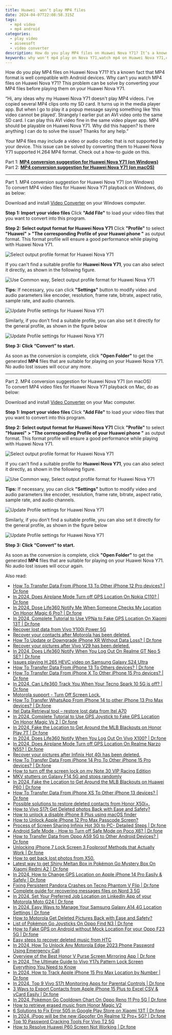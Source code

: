 ```yaml
---
title: Huawei  won’t play MP4 files
date: 2024-04-07T22:08:58.315Z
tags: 
  - mp4 video
  - mp4 android
categories: 
  - play video
  - aiseesoft
  - video converter
description: How do you play MP4 files on Huawei Nova Y71? It’s a known fact that MP4 format is well compatible with Android devices. Why can’t you watch MP4 files on Huawei Nova Y71? This problem can be solve by converting your MP4 files before playing them on your Huawei Nova Y71. 
keywords: why won't mp4 play on Nova Y71,watch mp4 on Huawei Nova Y71,can't play mp4 on Huawei ,some mp4 won't play on Nova Y71,will mp4 play on Huawei Nova Y71,can you play mp4 on Huawei ,playing mp4 videos on phone android,Huawei Nova Y71 wont play mp4,mp4 video converter for android,mp4 file not supported in Huawei Nova Y71,video to mp4 converter for android,how to converter 720p to mp4 on android
---
```


<div class="atpl-content atpl-for-aiseesoft-video-converter play-mp4-on-android">

<div class="atpl-post-description-part-1">
<div class="tpl-content-sub-paragraph-normal">
  <p>
    How do you play MP4 files on Huawei Nova Y71? It’s a known fact that MP4 format is well compatible with Android devices. Why can’t you watch MP4 files on Huawei Nova Y71? This problem can be solve by converting your MP4 files before playing them on your Huawei Nova Y71.
  </p>
</div>
</div>



<div class="atpl-post-description-part-2">
<div class="tpl-content-sub-paragraph-question">
  “Hi, any ideas why my Huawei Nova Y71 doesn't play MP4 videos. I've copied several MP4 clips onto my SD card. It turns up in the media player app. But when I go to play it a popup message saying something like ‘this video cannot be played’. Strangely I earlier put an AVI video onto the same SD card. I can play this AVI video fine in the same video player app. MP4 should be playable on Huawei Nova Y71. Why did this happen? Is there anything I can do to solve the issue? Thanks for any help.”
</div>
<div class="tpl-content-sub-paragraph-content">
<p>
  Your MP4 files may include a video or audio codec that is not supported by your device. This issue can be solved by converting them to Huawei Nova Y71 supported H.264 MP4 format. Check out a how-to guide on this.
</p>
</div>
</div>

Part 1: <strong><a href="#p1">MP4 conversion suggestion for Huawei Nova Y71 (on Windows)</a></strong>
Part 2: <strong><a href="#p2">MP4 conversion suggestion for Huawei Nova Y71 (on macOS)</a></strong>

<!-- Part 1 -->
<a id="p1" name="p1" ></a><hr>

<div class="atpl-step-part-style">Part 1. MP4 conversion suggestion for Huawei Nova Y71 (on Windows)</div>
To convert MP4 video files for Huawei Nova Y71 playback on Windows, do as below:

Download and install <a class="atpl-step-content-a-style" href="https://tools.techidaily.com/aiseesoft-total-video-converter/" >Video Converter</a> on your Windows computer.

<strong>Step 1: Import your video files </strong>
Click <b>"Add File"</b> to load your video files that you want to convert into this program.

<strong>Step 2: Select output format for Huawei Nova Y71</strong>
Click <b>"Profile"</b> to select <b>"Huawei" > "The corresponding Profile of your Huawei phone "</b> as output format. This format profile will ensure a good performance while playing with Huawei Nova Y71.

<img src="https://tools.techidaily.com/images/apps/aiseesoft/video-converter/devices/huawei/fv.mp4/win/profile-5.png" class="atpl-imgstyle" alt="Select output profile format for Huawei Nova Y71" />

If you can't find a suitable profile for **Huawei Nova Y71**, you can also select it directly, as shown in the following figure.

<img src="https://tools.techidaily.com/images/apps/aiseesoft/video-converter/devices/common_android/fv.mp4/win/profile.png" class="atpl-imgstyle" alt="Use Common way, Select output profile format for Huawei Nova Y71" />

<strong>Tips:</strong>
If necessary, you can click <b>"Settings"</b> button to modify video and audio parameters like encoder, resolution, frame rate, bitrate, aspect ratio, sample rate, and audio channels. 

<img src="https://tools.techidaily.com/images/apps/aiseesoft/video-converter/devices/huawei/fv.mp4/win/settings-5.png" class="atpl-imgstyle"  alt="Update Profile settings for Huawei Nova Y71" />

Similarly, if you don't find a suitable profile, you can also set it directly for the general profile, as shown in the figure below

<img src="https://tools.techidaily.com/images/apps/aiseesoft/video-converter/devices/common_android/fv.mp4/win/settings.png" class="atpl-imgstyle"  alt="Update Profile settings for Huawei Nova Y71" />

<strong>Step 3: Click “Convert” to start.</strong>

As soon as the conversion is complete, click <b>"Open Folder"</b> to get the generated <b>MP4</b> files that are suitable for playing on your Huawei Nova Y71. No audio lost issues will occur any more.

<!-- Part 2 -->
<a id="p2" name="p2"></a><hr>

<div class="atpl-step-part-style">Part 2. MP4 conversion suggestion for Huawei Nova Y71 (on macOS)</div>
To convert MP4 video files for Huawei Nova Y71 playback on Mac, do as below:

Download and install <a class="atpl-step-content-a-style" href="https://tools.techidaily.com/aiseesoft-total-video-converter/" >Video Converter</a> on your Mac computer.

<strong>Step 1: Import your video files </strong>
Click <b>"Add File"</b> to load your video files that you want to convert into this program.

<strong>Step 2: Select output format for Huawei Nova Y71</strong>
Click <b>"Profile"</b> to select <b>"Huawei" > "The corresponding Profile of your Huawei phone "</b> as output format. This format profile will ensure a good performance while playing with Huawei Nova Y71.

<img src="https://tools.techidaily.com/images/apps/aiseesoft/video-converter/devices/huawei/fv.mp4/mac/profile.png" class="atpl-imgstyle" alt="Select output profile format for Huawei Nova Y71" />

If you can't find a suitable profile for **Huawei Nova Y71**, you can also select it directly, as shown in the following figure.

<img src="https://tools.techidaily.com/images/apps/aiseesoft/video-converter/devices/common_android/fv.mp4/mac/profile.png" class="atpl-imgstyle" alt="Use Common way, Select output profile format for Huawei Nova Y71" />

<strong>Tips:</strong>
If necessary, you can click <b>"Settings"</b> button to modify video and audio parameters like encoder, resolution, frame rate, bitrate, aspect ratio, sample rate, and audio channels. 

<img src="https://tools.techidaily.com/images/apps/aiseesoft/video-converter/devices/huawei/fv.mp4/mac/settings.png" class="atpl-imgstyle"  alt="Update Profile settings for Huawei Nova Y71" />

Similarly, if you don't find a suitable profile, you can also set it directly for the general profile, as shown in the figure below

<img src="https://tools.techidaily.com/images/apps/aiseesoft/video-converter/devices/common_android/fv.mp4/win/settings.png" class="atpl-imgstyle"  alt="Update Profile settings for Huawei Nova Y71" />

<strong>Step 3: Click “Convert” to start.</strong>

As soon as the conversion is complete, click <b>"Open Folder"</b> to get the generated <b>MP4</b> files that are suitable for playing on your Huawei Nova Y71. No audio lost issues will occur again.



<div class="atpl-post-end">
  <div class="atpl-post-device-model-description">
    
  </div>
</div>

<ins class="adsbygoogle"
     style="display:block"
     data-ad-client="ca-pub-7571918770474297"
     data-ad-slot="8358498916"
     data-ad-format="auto"
     data-full-width-responsive="true"></ins>


</div>
<span class="atpl-alsoreadstyle">Also read:</span>
<div><ul>
<li><a href="https://review-topics.techidaily.com/how-to-transfer-data-from-iphone-13-to-other-iphone-12-pro-devices-drfone-by-drfone-transfer-data-from-ios-transfer-data-from-ios/" ><u>How To Transfer Data From iPhone 13 To Other iPhone 12 Pro devices? | Dr.fone</u></a></li>
<li><a href="https://review-topics.techidaily.com/in-2024-does-airplane-mode-turn-off-gps-location-on-nokia-c110-drfone-by-drfone-virtual-android/" ><u>In 2024, Does Airplane Mode Turn off GPS Location On Nokia C110? | Dr.fone</u></a></li>
<li><a href="https://review-topics.techidaily.com/in-2024-dose-life360-notify-me-when-someone-checks-my-location-on-honor-magic-6-pro-drfone-by-drfone-virtual-android/" ><u>In 2024, Dose Life360 Notify Me When Someone Checks My Location On Honor Magic 6 Pro? | Dr.fone</u></a></li>
<li><a href="https://review-topics.techidaily.com/in-2024-complete-tutorial-to-use-vpna-to-fake-gps-location-on-xiaomi-13t-drfone-by-drfone-virtual-android/" ><u>In 2024, Complete Tutorial to Use VPNa to Fake GPS Location On Xiaomi 13T | Dr.fone</u></a></li>
<li><a href="https://review-topics.techidaily.com/recover-lost-data-from-vivo-y100i-power-5g-by-fonelab-android-recover-data/" ><u>Recover lost data from Vivo Y100i Power 5G</u></a></li>
<li><a href="https://review-topics.techidaily.com/recover-your-contacts-after-motorola-has-been-deleted-by-fonelab-android-recover-contacts/" ><u>Recover your contacts after Motorola has been deleted.</u></a></li>
<li><a href="https://review-topics.techidaily.com/how-to-update-or-downgrade-iphone-xr-without-data-loss-drfone-by-drfone-ios-system-repair-ios-system-repair/" ><u>How To Update or Downgrade iPhone XR Without Data Loss? | Dr.fone</u></a></li>
<li><a href="https://review-topics.techidaily.com/recover-your-pictures-after-vivo-v29-has-been-deleted-by-fonelab-android-recover-pictures/" ><u>Recover your pictures after Vivo V29 has been deleted.</u></a></li>
<li><a href="https://review-topics.techidaily.com/in-2024-does-life360-notify-when-you-log-out-on-realme-gt-neo-5-se-drfone-by-drfone-virtual-android/" ><u>In 2024, Does Life360 Notify When You Log Out On Realme GT Neo 5 SE? | Dr.fone</u></a></li>
<li><a href="https://review-topics.techidaily.com/issues-playing-h-265-hevc-video-on-samsung-galaxy-s24-ultra-by-aiseesoft-video-converter-play-hevc-video-on-android/" ><u>Issues playing H.265 HEVC video on Samsung Galaxy S24 Ultra</u></a></li>
<li><a href="https://review-topics.techidaily.com/how-to-transfer-data-from-iphone-13-to-others-devices-drfone-by-drfone-transfer-data-from-ios-transfer-data-from-ios/" ><u>How To Transfer Data From iPhone 13 To Others devices? | Dr.fone</u></a></li>
<li><a href="https://review-topics.techidaily.com/how-to-transfer-data-from-iphone-x-to-other-iphone-15-pro-devices-drfone-by-drfone-transfer-data-from-ios-transfer-data-from-ios/" ><u>How To Transfer Data From iPhone X To Other iPhone 15 Pro devices? | Dr.fone</u></a></li>
<li><a href="https://review-topics.techidaily.com/in-2024-can-life360-track-you-when-your-tecno-spark-10-5g-is-off-drfone-by-drfone-virtual-android/" ><u>In 2024, Can Life360 Track You When Your Tecno Spark 10 5G is off? | Dr.fone</u></a></li>
<li><a href="https://review-topics.techidaily.com/motorola-support-turn-off-screen-lock-by-drfone-android-unlock-android-unlock/" ><u>Motorola support - Turn Off Screen Lock.</u></a></li>
<li><a href="https://review-topics.techidaily.com/how-to-transfer-whatsapp-from-iphone-14-to-other-iphone-13-pro-max-devices-drfone-by-drfone-transfer-whatsapp-from-ios-transfer-whatsapp-from-ios/" ><u>How To Transfer WhatsApp From iPhone 14 to other iPhone 13 Pro Max devices? | Dr.fone</u></a></li>
<li><a href="https://review-topics.techidaily.com/itel-data-retrieval-tool-restore-lost-data-from-itel-a70-by-fonelab-android-recover-data/" ><u>Itel Data Retrieval tool – restore lost data from Itel A70</u></a></li>
<li><a href="https://review-topics.techidaily.com/in-2024-complete-tutorial-to-use-gps-joystick-to-fake-gps-location-on-honor-magic-vs-2-drfone-by-drfone-virtual-android/" ><u>In 2024, Complete Tutorial to Use GPS Joystick to Fake GPS Location On Honor Magic Vs 2 | Dr.fone</u></a></li>
<li><a href="https://review-topics.techidaily.com/in-2024-fake-the-location-to-get-around-the-mlb-blackouts-on-honor-play-7t-drfone-by-drfone-virtual-android/" ><u>In 2024, Fake the Location to Get Around the MLB Blackouts on Honor Play 7T | Dr.fone</u></a></li>
<li><a href="https://review-topics.techidaily.com/in-2024-does-life360-notify-when-you-log-out-on-vivo-x100-drfone-by-drfone-virtual-android/" ><u>In 2024, Does Life360 Notify When You Log Out On Vivo X100? | Dr.fone</u></a></li>
<li><a href="https://review-topics.techidaily.com/in-2024-does-airplane-mode-turn-off-gps-location-on-realme-narzo-n55-drfone-by-drfone-virtual-android/" ><u>In 2024, Does Airplane Mode Turn off GPS Location On Realme Narzo N55? | Dr.fone</u></a></li>
<li><a href="https://review-topics.techidaily.com/recover-your-pictures-after-infinix-hot-40i-has-been-deleted-by-fonelab-android-recover-pictures/" ><u>Recover your pictures after Infinix Hot 40i has been deleted.</u></a></li>
<li><a href="https://review-topics.techidaily.com/how-to-transfer-data-from-iphone-14-pro-to-other-iphone-15-pro-devices-drfone-by-drfone-transfer-data-from-ios-transfer-data-from-ios/" ><u>How To Transfer Data From iPhone 14 Pro To Other iPhone 15 Pro devices? | Dr.fone</u></a></li>
<li><a href="https://review-topics.techidaily.com/how-to-turn-off-the-screen-lock-on-my-note-30-vip-racing-edition-by-drfone-android-unlock-android-unlock/" ><u>How to turn off the screen lock on my Note 30 VIP Racing Edition</u></a></li>
<li><a href="https://review-topics.techidaily.com/mkv-stutters-on-galaxy-f14-5g-and-stops-randomly-by-aiseesoft-video-converter-play-mkv-on-android/" ><u>MKV stutters on Galaxy F14 5G and stops randomly</u></a></li>
<li><a href="https://review-topics.techidaily.com/in-2024-fake-the-location-to-get-around-the-mlb-blackouts-on-huawei-p60-drfone-by-drfone-virtual-android/" ><u>In 2024, Fake the Location to Get Around the MLB Blackouts on Huawei P60 | Dr.fone</u></a></li>
<li><a href="https://review-topics.techidaily.com/how-to-transfer-data-from-iphone-xs-to-other-iphone-13-devices-drfone-by-drfone-transfer-data-from-ios-transfer-data-from-ios/" ><u>How To Transfer Data From iPhone XS To Other iPhone 13 devices? | Dr.fone</u></a></li>
<li><a href="https://review-topics.techidaily.com/possible-solutions-to-restore-deleted-contacts-from-honor-x50iplus-by-fonelab-android-recover-contacts/" ><u>Possible solutions to restore deleted contacts from Honor X50i+.</u></a></li>
<li><a href="https://review-topics.techidaily.com/how-to-vivo-s17t-get-deleted-photos-back-with-ease-and-safety-by-fonelab-android-recover-photos/" ><u>How to Vivo S17t Get Deleted photos Back with Ease and Safety?</u></a></li>
<li><a href="https://review-topics.techidaily.com/how-to-unlock-a-disable-iphone-8-plus-using-macos-finder-by-drfone-ios-unlock-ios-unlock/" ><u>How to unlock a disable iPhone 8 Plus using macOS finder</u></a></li>
<li><a href="https://ios-unlock.techidaily.com/how-to-unlock-apple-iphone-12-pro-max-passcode-screen-by-drfone-ios/" ><u>How to Unlock Apple iPhone 12 Pro Max Passcode Screen?</u></a></li>
<li><a href="https://screen-mirror.techidaily.com/process-of-screen-sharing-infinix-hot-30i-to-pc-detailed-steps-drfone-by-drfone-android/" ><u>Process of Screen Sharing Infinix Hot 30i to PC- Detailed Steps | Dr.fone</u></a></li>
<li><a href="https://howto.techidaily.com/android-safe-mode-how-to-turn-off-safe-mode-on-poco-x6-drfone-by-drfone-fix-android-problems-fix-android-problems/" ><u>Android Safe Mode - How to Turn off Safe Mode on Poco X6? | Dr.fone</u></a></li>
<li><a href="https://android-transfer.techidaily.com/how-to-transfer-data-from-oppo-a59-5g-to-other-android-devices-drfone-by-drfone-transfer-from-android-transfer-from-android/" ><u>How to Transfer Data from Oppo A59 5G to Other Android Devices? | Dr.fone</u></a></li>
<li><a href="https://iphone-unlock.techidaily.com/unlocking-iphone-7-lock-screen-3-foolproof-methods-that-actually-work-drfone-by-drfone-ios/" ><u>Unlocking iPhone 7 Lock Screen 3 Foolproof Methods that Actually Work | Dr.fone</u></a></li>
<li><a href="https://blog-min.techidaily.com/how-to-get-back-lost-photos-from-x50-by-fonelab-android-recover-photos/" ><u>How to get back lost photos from X50.</u></a></li>
<li><a href="https://change-location.techidaily.com/latest-way-to-get-shiny-meltan-box-in-pokemon-go-mystery-box-on-xiaomi-redmi-a2-drfone-by-drfone-virtual-android/" ><u>Latest way to get Shiny Meltan Box in Pokémon Go Mystery Box On Xiaomi Redmi A2 | Dr.fone</u></a></li>
<li><a href="https://location-social.techidaily.com/in-2024-how-to-change-gps-location-on-apple-iphone-14-pro-easily-and-safely-drfone-by-drfone-virtual-ios/" ><u>In 2024, How to Change GPS Location on Apple iPhone 14 Pro Easily & Safely | Dr.fone</u></a></li>
<li><a href="https://howto.techidaily.com/fixing-persistent-pandora-crashes-on-tecno-phantom-v-flip-drfone-by-drfone-fix-android-problems-fix-android-problems/" ><u>Fixing Persistent Pandora Crashes on Tecno Phantom V Flip | Dr.fone</u></a></li>
<li><a href="https://phone-solutions.techidaily.com/complete-guide-for-recovering-messages-files-on-nord-3-5g-by-fonelab-android-recover-messages/" ><u>Complete guide for recovering messages files on Nord 3 5G</u></a></li>
<li><a href="https://location-social.techidaily.com/in-2024-set-your-preferred-job-location-on-linkedin-app-of-your-motorola-moto-g24-drfone-by-drfone-virtual-android/" ><u>In 2024, Set Your Preferred Job Location on LinkedIn App of your Motorola Moto G24 | Dr.fone</u></a></li>
<li><a href="https://android-location.techidaily.com/in-2024-easy-ways-to-manage-your-samsung-galaxy-a14-4g-location-settings-drfone-by-drfone-virtual/" ><u>In 2024, Easy Ways to Manage Your Samsung Galaxy A14 4G Location Settings | Dr.fone</u></a></li>
<li><a href="https://blog-min.techidaily.com/how-to-motorola-get-deleted-pictures-back-with-ease-and-safety-by-fonelab-android-recover-pictures/" ><u>How to Motorola Get Deleted Pictures Back with Ease and Safety?</u></a></li>
<li><a href="https://android-pokemon-go.techidaily.com/list-of-pokemon-go-joysticks-on-oppo-find-n3-drfone-by-drfone-virtual-android/" ><u>List of Pokémon Go Joysticks On Oppo Find N3 | Dr.fone</u></a></li>
<li><a href="https://android-location.techidaily.com/how-to-fake-gps-on-android-without-mock-location-for-your-oppo-f23-5g-drfone-by-drfone-virtual/" ><u>How to Fake GPS on Android without Mock Location For your Oppo F23 5G | Dr.fone</u></a></li>
<li><a href="https://phone-solutions.techidaily.com/easy-steps-to-recover-deleted-music-from-htc-by-fonelab-android-recover-music/" ><u>Easy steps to recover deleted music from HTC</u></a></li>
<li><a href="https://easy-unlock-android.techidaily.com/in-2024-how-to-unlock-any-motorola-edge-2023-phone-password-using-emergency-call-by-drfone-android/" ><u>In 2024, How To Unlock Any Motorola Edge 2023 Phone Password Using Emergency Call</u></a></li>
<li><a href="https://screen-mirror.techidaily.com/overview-of-the-best-honor-v-purse-screen-mirroring-app-drfone-by-drfone-android/" ><u>Overview of the Best Honor V Purse Screen Mirroring App | Dr.fone</u></a></li>
<li><a href="https://android-unlock.techidaily.com/in-2024-the-ultimate-guide-to-vivo-y17s-pattern-lock-screen-everything-you-need-to-know-by-drfone-android/" ><u>In 2024, The Ultimate Guide to Vivo Y17s Pattern Lock Screen Everything You Need to Know</u></a></li>
<li><a href="https://ios-location-track.techidaily.com/in-2024-how-to-track-apple-iphone-15-pro-max-location-by-number-drfone-by-drfone-virtual-ios/" ><u>In 2024, How to Track Apple iPhone 15 Pro Max Location by Number | Dr.fone</u></a></li>
<li><a href="https://android-location-track.techidaily.com/in-2024-top-9-vivo-s17t-monitoring-apps-for-parental-controls-drfone-by-drfone-virtual-android/" ><u>In 2024, Top 9 Vivo S17t Monitoring Apps for Parental Controls | Dr.fone</u></a></li>
<li><a href="https://iphone-transfer.techidaily.com/3-ways-to-export-contacts-from-apple-iphone-15-plus-to-excel-csv-and-vcard-easily-drfone-by-drfone-transfer-from-ios/" ><u>3 Ways to Export Contacts from Apple iPhone 15 Plus to Excel CSV & vCard Easily | Dr.fone</u></a></li>
<li><a href="https://android-pokemon-go.techidaily.com/in-2024-pokemon-go-cooldown-chart-on-oppo-reno-11-pro-5g-drfone-by-drfone-virtual-android/" ><u>In 2024, Pokémon Go Cooldown Chart On Oppo Reno 11 Pro 5G | Dr.fone</u></a></li>
<li><a href="https://blog-min.techidaily.com/how-to-retrieve-erased-music-from-honor-magic-v2-by-fonelab-android-recover-music/" ><u>How to retrieve erased music from Honor Magic V2</u></a></li>
<li><a href="https://howto.techidaily.com/6-solutions-to-fix-error-505-in-google-play-store-on-xiaomi-13t-drfone-by-drfone-fix-android-problems-fix-android-problems/" ><u>6 Solutions to Fix Error 505 in Google Play Store on Xiaomi 13T | Dr.fone</u></a></li>
<li><a href="https://pokemon-go-android.techidaily.com/in-2024-ipogo-will-be-the-new-ispoofer-on-realme-12-proplus-5g-drfone-by-drfone-virtual-android/" ><u>In 2024, iPogo will be the new iSpoofer On Realme 12 Pro+ 5G? | Dr.fone</u></a></li>
<li><a href="https://android-unlock.techidaily.com/top-10-password-cracking-tools-for-vivo-t2-5g-by-drfone-android/" ><u>Top 10 Password Cracking Tools For Vivo T2 5G</u></a></li>
<li><a href="https://fix-guide.techidaily.com/how-to-resolve-huawei-p60-screen-not-working-drfone-by-drfone-fix-android-problems-fix-android-problems/" ><u>How to Resolve Huawei P60 Screen Not Working | Dr.fone</u></a></li>
</ul></div>
